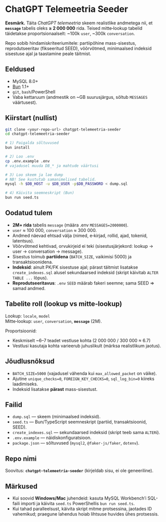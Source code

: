 # ChatGPT Telemeetria Seeder

**Eesmärk.** Täita _ChatGPT telemeetria_ skeem realistlike andmetega nii, et **`message`** tabelis oleks **≥ 2 000 000** rida. Teised mitte‑lookup tabelid täidetakse proportsionaalselt: ~100k `user`, ~300k `conversation`.

Repo sobib hindamiskriteeriumitele: partiipõhine mass-sisestus, reprodutseeritav (fikseeritud SEED), võõrvõtmed, minimaalsed indeksid sisestuse ajal ja taastamine peale täitmist.

## Eeldused
- MySQL 8.0+
- [Bun](https://bun.sh) 1.1+
- `git`, `bash`/PowerShell
- Vaba kettaruum (andmestik on ~GB suurusjärgus, sõltub `MESSAGES` väärtusest).

## Kiirstart (nullist)

```bash
git clone <your-repo-url> chatgpt-telemeetria-seeder
cd chatgpt-telemeetria-seeder

# 1) Paigalda sõltuvused
bun install

# 2) Loo .env
cp .env.example .env
# vajadusel muuda DB_* ja mahtude väärtusi

# 3) Loo skeem ja lae dump
# NB! See kustutab samanimelised tabelid.
mysql -h $DB_HOST -u $DB_USER -p$DB_PASSWORD < dump.sql

# 4) Käivita seemneskript (Bun)
bun run seed.ts
```

## Oodatud tulem
- **2M+ rida** tabelis `message` (määra .env `MESSAGES=2000000`).
- `user` ≈ 100 000, `conversation` ≈ 300 000.
- Andmed näevad ehtsad välja (nimed, e‑kirjad, rollid, ajad, tokenid, latentsus).
- Võõrvõtmed kehtivad, orvukirjeid ei teki (sisestusjärjekord: lookup → user → conversation → message).
- Sisestus toimub **partiidena** (`BATCH_SIZE`, vaikimisi 5000) ja transaktsioonidena.
- **Indeksid**: ainult PK/FK sisestuse ajal; pärast täitmist lisatakse `create_indexes.sql` alusel sekundaarsed indeksid (skript käivitab `ALTER TABLE ...` lõpus).
- **Reprodutseeritavus**: `.env` `SEED` määrab fakeri seemne; sama SEED ⇒ samad andmed.

## Tabelite roll (lookup vs mitte‑lookup)

Lookup: `locale`, `model`  
Mitte‑lookup: `user`, `conversation`, **`message`** (2M).

Proportsioonid:
- Keskmiselt ~6–7 teadet vestluse kohta (2 000 000 / 300 000 ≈ 6.7)
- Vestlusi kasutaja kohta varieerub juhuslikult (märksa realistlikum jaotus).

## Jõudlusnõksud
- `BATCH_SIZE=5000` (vajadusel vähenda kui `max_allowed_packet` on väike).
- Ajutine `unique_checks=0`, `FOREIGN_KEY_CHECKS=0`, `sql_log_bin=0` kiireks laadimiseks.
- Indeksid lisatakse **pärast** mass-sisestust.

## Failid
- `dump.sql` — skeem (minimaalsed indeksid).
- `seed.ts` — Bun/TypeScript seemneskript (partiid, transaktsioonid, SEED).
- `create_indexes.sql` — sekundaarsed indeksid (skript teeb sama `ALTER`i).
- `.env.example` — näidiskonfiguratsioon.
- `package.json` — sõltuvused (`mysql2`, `@faker-js/faker`, `dotenv`).

## Repo nimi
Soovitus: **`chatgpt-telemeetria-seeder`** (kirjeldab sisu, ei ole geneeriline).

## Märkused
- Kui soovid **Windows/Mac** juhendeid: kasuta MySQL Workbench’i SQL-faili importi ja käivita `seed.ts` PowerShellis `bun run seed.ts`.
- Kui tahad paralleelsust, käivita skript mitme protsessina, jaotades ID vahemikud; praegune lahendus hoiab lihtsuse huvides ühes protsessis.
